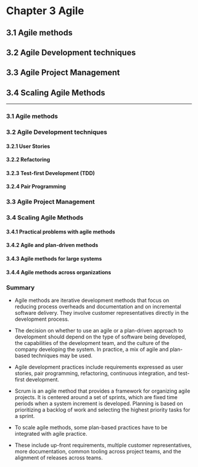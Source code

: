 # Chapter 3 Agile
## 3.1 Agile methods
## 3.2 Agile Development techniques
## 3.3 Agile Project Management
## 3.4 Scaling Agile Methods

---

### 3.1 Agile methods


### 3.2 Agile Development techniques



#### 3.2.1 User Stories



#### 3.2.2 Refactoring



#### 3.2.3 Test-first Development (TDD)



#### 3.2.4 Pair Programming



### 3.3 Agile Project Management


### 3.4 Scaling Agile Methods

#### 3.4.1 Practical problems with agile methods

#### 3.4.2 Agile and plan-driven methods

#### 3.4.3 Agile methods for large systems

#### 3.4.4 Agile methods across organizations


### Summary

- Agile methods are iterative development methods that focus on reducing process overheads and documentation and on incremental software delivery. They involve customer representatives directly in the development process.

- The decision on whether to use an agile or a plan-driven approach to development should depend on the type of software being developed, the capabilities of the development team, and the culture of the company developing the system. In practice, a mix of agile and plan-based techniques may be used.

- Agile development practices include requirements expressed as user stories, pair programming, refactoring, continuous integration, and test-first development.

- Scrum is an agile method that provides a framework for organizing agile projects. It is centered around a set of sprints, which are fixed time periods when a system increment is developed. Planning is based on prioritizing a backlog of work and selecting the highest priority tasks for a sprint.

- To scale agile methods, some plan-based practices have to be integrated with agile practice.

- These include up-front requirements, multiple customer representatives, more documentation, common tooling across project teams, and the alignment of releases across teams.
